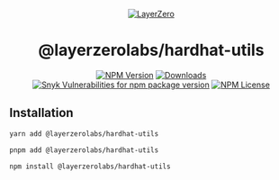 <p align="center">
  <a href="https://layerzero.network">
    <img alt="LayerZero" style="max-width: 500px" src="https://d3a2dpnnrypp5h.cloudfront.net/bridge-app/lz.png"/>
  </a>
</p>

<h1 align="center">@layerzerolabs/hardhat-utils</h1>

<!-- The badges section -->
<p align="center">
  <!-- Shields.io NPM published package version -->
  <a href="https://www.npmjs.com/package/@layerzerolabs/hardhat-utils"><img alt="NPM Version" src="https://img.shields.io/npm/v/@layerzerolabs/hardhat-utils"/></a>
  <!-- Shields.io NPM downloads -->
  <a href="https://www.npmjs.com/package/@layerzerolabs/hardhat-utils"><img alt="Downloads" src="https://img.shields.io/npm/dm/@layerzerolabs/hardhat-utils"/></a>
  <!-- Shields.io vulnerabilities -->
  <a href="https://www.npmjs.com/package/@layerzerolabs/hardhat-utils"><img alt="Snyk Vulnerabilities for npm package version" src="https://img.shields.io/snyk/vulnerabilities/npm/@layerzerolabs/hardhat-utils"/></a>
  <!-- Shields.io license badge -->
  <a href="https://www.npmjs.com/package/@layerzerolabs/hardhat-utils"><img alt="NPM License" src="https://img.shields.io/npm/l/@layerzerolabs/hardhat-utils"/></a>
</p>

## Installation

```bash
yarn add @layerzerolabs/hardhat-utils

pnpm add @layerzerolabs/hardhat-utils

npm install @layerzerolabs/hardhat-utils
```
